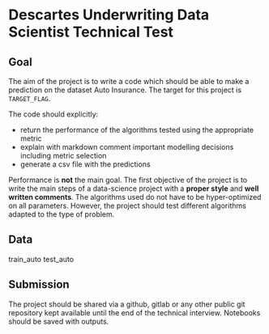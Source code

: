 # Descartes Underwriting Data Scientist Technical Test
## Goal
The aim of the project is to write a code which should be able to make a prediction on the dataset Auto Insurance.
The target for this project is `TARGET_FLAG`.

The code should explicitly:
* return the performance of the algorithms tested using the appropriate metric
* explain with markdown comment important modelling decisions including metric selection
* generate a csv file with the predictions

Performance is **not** the main goal.
The first objective of the project is to write the main steps of a data-science project with a **proper style** and **well written comments**.
The algorithms used do not have to be hyper-optimized on all parameters. However, the project should test different algorithms adapted to the type of problem.

## Data
train_auto
test_auto

## Submission
The project should be shared via a github, gitlab or any other public git repository kept available until the end of the technical interview.
Notebooks should be saved with outputs.
